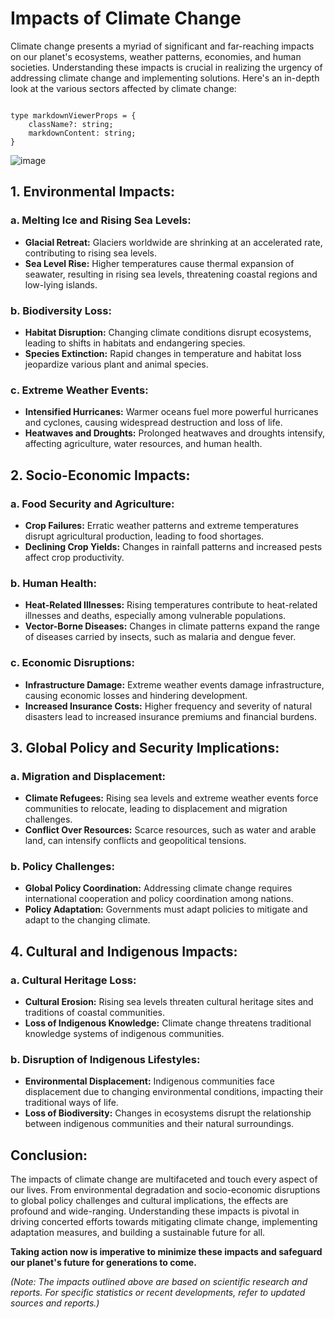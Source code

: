 # Impacts of Climate Change

Climate change presents a myriad of significant and far-reaching impacts on our planet's ecosystems, weather patterns, economies, and human societies. Understanding these impacts is crucial in realizing the urgency of addressing climate change and implementing solutions. Here's an in-depth look at the various sectors affected by climate change:


```tsx

type markdownViewerProps = {
    className?: string;
    markdownContent: string;
}
```

![image](https://github.com/Sibindra/climate-blogs-markdown/assets/59206903/7a7c036f-d90e-4d80-8af1-7f3aac70376d)


## 1. Environmental Impacts:

### a. Melting Ice and Rising Sea Levels:
- **Glacial Retreat:** Glaciers worldwide are shrinking at an accelerated rate, contributing to rising sea levels.
- **Sea Level Rise:** Higher temperatures cause thermal expansion of seawater, resulting in rising sea levels, threatening coastal regions and low-lying islands.

### b. Biodiversity Loss:
- **Habitat Disruption:** Changing climate conditions disrupt ecosystems, leading to shifts in habitats and endangering species.
- **Species Extinction:** Rapid changes in temperature and habitat loss jeopardize various plant and animal species.

### c. Extreme Weather Events:
- **Intensified Hurricanes:** Warmer oceans fuel more powerful hurricanes and cyclones, causing widespread destruction and loss of life.
- **Heatwaves and Droughts:** Prolonged heatwaves and droughts intensify, affecting agriculture, water resources, and human health.

## 2. Socio-Economic Impacts:

### a. Food Security and Agriculture:
- **Crop Failures:** Erratic weather patterns and extreme temperatures disrupt agricultural production, leading to food shortages.
- **Declining Crop Yields:** Changes in rainfall patterns and increased pests affect crop productivity.

### b. Human Health:
- **Heat-Related Illnesses:** Rising temperatures contribute to heat-related illnesses and deaths, especially among vulnerable populations.
- **Vector-Borne Diseases:** Changes in climate patterns expand the range of diseases carried by insects, such as malaria and dengue fever.

### c. Economic Disruptions:
- **Infrastructure Damage:** Extreme weather events damage infrastructure, causing economic losses and hindering development.
- **Increased Insurance Costs:** Higher frequency and severity of natural disasters lead to increased insurance premiums and financial burdens.

## 3. Global Policy and Security Implications:

### a. Migration and Displacement:
- **Climate Refugees:** Rising sea levels and extreme weather events force communities to relocate, leading to displacement and migration challenges.
- **Conflict Over Resources:** Scarce resources, such as water and arable land, can intensify conflicts and geopolitical tensions.

### b. Policy Challenges:
- **Global Policy Coordination:** Addressing climate change requires international cooperation and policy coordination among nations.
- **Policy Adaptation:** Governments must adapt policies to mitigate and adapt to the changing climate.

## 4. Cultural and Indigenous Impacts:

### a. Cultural Heritage Loss:
- **Cultural Erosion:** Rising sea levels threaten cultural heritage sites and traditions of coastal communities.
- **Loss of Indigenous Knowledge:** Climate change threatens traditional knowledge systems of indigenous communities.

### b. Disruption of Indigenous Lifestyles:
- **Environmental Displacement:** Indigenous communities face displacement due to changing environmental conditions, impacting their traditional ways of life.
- **Loss of Biodiversity:** Changes in ecosystems disrupt the relationship between indigenous communities and their natural surroundings.

## Conclusion:

The impacts of climate change are multifaceted and touch every aspect of our lives. From environmental degradation and socio-economic disruptions to global policy challenges and cultural implications, the effects are profound and wide-ranging. Understanding these impacts is pivotal in driving concerted efforts towards mitigating climate change, implementing adaptation measures, and building a sustainable future for all.

**Taking action now is imperative to minimize these impacts and safeguard our planet's future for generations to come.**

*(Note: The impacts outlined above are based on scientific research and reports. For specific statistics or recent developments, refer to updated sources and reports.)*
